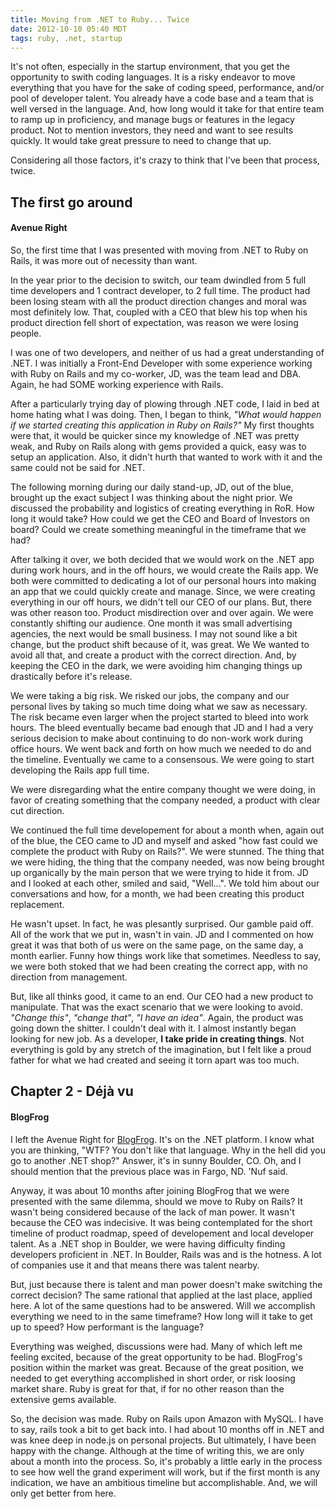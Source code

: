 ```yaml
---
title: Moving from .NET to Ruby... Twice
date: 2012-10-10 05:40 MDT
tags: ruby, .net, startup
---
```


It's not often, especially in the startup environment, that you get the opportunity to swith coding languages. It is a risky endeavor to move everything that you have for the sake of coding speed, performance, and/or pool of developer talent. You already have a code base and a team that is well versed in the language. And, how long would it take for that entire team to ramp up in proficiency, and manage bugs or features in the legacy product. Not to mention investors, they need and want to see results quickly. It would take great pressure to need to change that up.

Considering all those factors, it's crazy to think that I've been that process, twice.

## The first go around

#### Avenue Right
So, the first time that I was presented with moving from .NET to Ruby on Rails, it was more out of necessity than want.

In the year prior to the decision to switch, our team dwindled from 5 full time developers and 1 contract developer, to 2 full time. The product had been losing steam with all the product direction changes and moral was most definitely low. That, coupled with a CEO that blew his top when his product direction fell short of expectation, was reason we were losing people.

I was one of two developers, and neither of us had a great understanding of .NET. I was initially a Front-End Developer with some experience working with Ruby on Rails and my co-worker, JD, was the team lead and DBA. Again, he had SOME working experience with Rails.

After a particularly trying day of plowing through .NET code, I laid in bed at home hating what I was doing. Then, I began to think, *"What would happen if we started creating this application in Ruby on Rails?"* My first thoughts were that, it would be quicker since my knowledge of .NET was pretty weak, and Ruby on Rails along with gems provided a quick, easy was to setup an application. Also, it didn't hurth that wanted to work with it and the same could not be said for .NET.

The following morning during our daily stand-up, JD, out of the blue, brought up the exact subject I was thinking about the night prior. We discussed the probability and logistics of creating everything in RoR. How long it would take? How could we get the CEO and Board of Investors on board? Could we create something meaningful in the timeframe that we had?

After talking it over, we both decided that we would work on the .NET app during work hours, and in the off hours, we would create the Rails app. We both were committed to dedicating a lot of our personal hours into making an app that we could quickly create and manage. Since, we were creating everything in our off hours, we didn't tell our CEO of our plans. But, there was other reason too. Product misdirection over and over again. We were constantly shifting our audience. One month it was small advertising agencies, the next would be small business. I may not sound like a bit change, but the product shift because of it, was great. We  We wanted to avoid all that, and create a product with the correct direction. And, by keeping the CEO in the dark, we were avoiding him changing things up drastically before it's release.

We were taking a big risk. We risked our jobs, the company and our personal lives by taking so much time doing what we saw as necessary. The risk became even larger when the project started to bleed into work hours. The bleed eventually became bad enough that JD and I had a very serious decision to make about continuing to do non-work work during office hours. We went back and forth on how much we needed to do and the timeline. Eventually we came to a consensous. We were going to start developing the Rails app full time.

We were disregarding what the entire company thought we were doing, in favor of creating something that the company needed, a product with clear cut direction.

We continued the full time developement for about a month when, again out of the blue, the CEO came to JD and myself and asked "how fast could we complete the product with Ruby on Rails?". We were stunned. The thing that we were hiding, the thing that the company needed, was now being brought up organically by the main person that we were trying to hide it from. JD and I looked at each other, smiled and said, "Well...". We told him about our conversations and how, for a month, we had been creating this product replacement.

He wasn't upset. In fact, he was plesantly surprised. Our gamble paid off. All of the work that we put in, wasn't in vain. JD and I commented on how great it was that both of us were on the same page, on the same day, a month earlier. Funny how things work like that sometimes. Needless to say, we were both stoked that we had been creating the correct app, with no direction from management.

But, like all thinks good, it came to an end. Our CEO had a new product to manipulate. That was the exact scenario that we were looking to avoid. *"Change this"*, *"change that"*, *"I have an idea"*. Again, the product was going down the shitter. I couldn't deal with it. I almost instantly began looking for new job. As a developer, **I take pride in creating things**. Not everything is gold by any stretch of the imagination, but I felt like a proud father for what we had created and seeing it torn apart was too much.


## Chapter 2 - Déjà vu
#### BlogFrog

I left the Avenue Right for [BlogFrog](http://theblogfrog.com). It's on the .NET platform. I know what you are thinking, "WTF? You don't like that language. Why in the hell did you go to another .NET shop?" Answer, it's in sunny Boulder, CO. Oh, and I should mention that the previous place was in Fargo, ND. 'Nuf said.

Anyway, it was about 10 months after joining BlogFrog that we were presented with the same dilemma, should we move to Ruby on Rails? It wasn't being considered because of the lack of man power. It wasn't because the CEO was indecisive. It was being contemplated for the short timeline of product roadmap, speed of developement and local developer talent. As a .NET shop in Boulder, we were having difficulty finding developers proficient in .NET. In Boulder, Rails was and is the hotness. A lot of companies use it and that means there was talent nearby.

But, just because there is talent and man power doesn't make switching the correct decision? The same rational that applied at the last place, applied here. A lot of the same questions had to be answered. Will we accomplish everything we need to in the same timeframe? How long will it take to get up to speed? How performant is the language?

Everything was weighed, discussions were had. Many of which left me feeling excited, because of the great opportunity to be had. BlogFrog's position within the market was great. Because of the great position, we needed to get everything accomplished in short order, or risk loosing market share. Ruby is great for that, if for no other reason than the extensive gems available.

So, the decision was made. Ruby on Rails upon Amazon with MySQL. I have to say, rails took a bit to get back into. I had about 10 months off in .NET and was knee deep in node.js on personal projects. But ultimately, I have been happy with the change. Although at the time of writing this, we are only about a month into the process. So, it's probably a little early in the process to see how well the grand experiment will work, but if the first month is any indication, we have an ambitious timeline but accomplishable. And, we will only get better from here.
